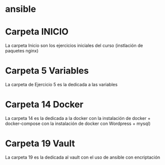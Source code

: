# ansible
# Carpeta  INICIO
La carpeta Inicio son los ejercicios iniciales del curso (instlación de paquetes nginx)
# Carpeta 5 Variables
La carpeta de Ejercicio 5 es la dedicada a las variables
# Carpeta 14 Docker
La carpeta 14 es la dedicada a la docker con la instalación de docker + docker-compose con la instalación de docker con Wordpress + mysql)
# Carpeta 19 Vault
La carpeta 19 es la dedicada al vault con el uso de ansible con encriptación